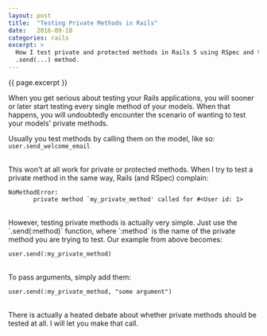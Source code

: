 ```yaml
---
layout: post
title:  "Testing Private Methods in Rails"
date:   2016-09-18
categories: rails
excerpt: >
  How I test private and protected methods in Rails 5 using RSpec and the
  .send(...) method.
---
```


{{ page.excerpt }}

When you get serious about testing your Rails applications, you will sooner
or later start testing every single method of your models. When that happens,
you will undoubtedly encounter the scenario of wanting to test your models'
private methods.

Usually you test methods by calling them on the model, like so:
`user.send_welcome_email`

<br/>
This won't at all work for private or protected methods. When I try to
test a private method in the same way, Rails (and RSpec) complain:

~~~
NoMethodError:
       private method `my_private_method' called for #<User id: 1>
~~~

<br/>
However, testing private methods is actually very simple. Just use the
`.send(:method)` function, where `:method` is the name of the private method
you are trying to test. Our example from above becomes:

~~~
user.send(:my_private_method)
~~~

<br/>
To pass arguments, simply add them:

~~~
user.send(:my_private_method, "some argument")
~~~

<br/>
There is actually a heated debate about whether private methods should be tested
at all. I will let you make that call.
